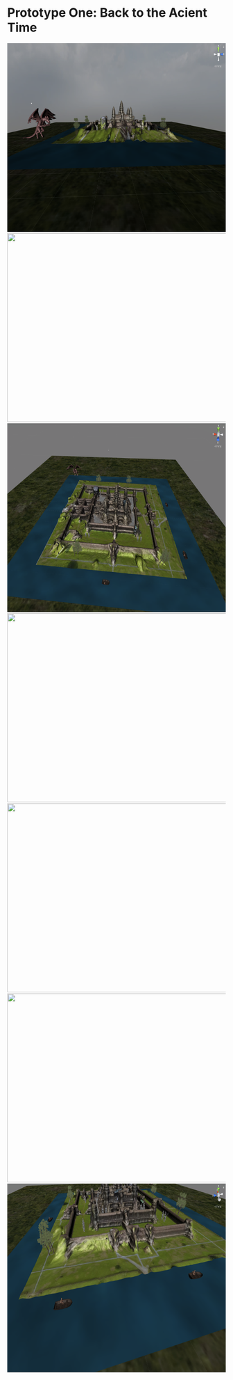 # Prototype One: Back to the Acient Time





<img src="images/overview.png" width="800" height="434">
<img src="images/topview2.png" width="800" height="434">
<img src="images/overview2.png" width="800" height="434">
<img src="images/frontview.png" width="800" height="434">
<img src="images/closeview.png" width="800" height="434">
<img src="images/dragon.png" width="800" height="434">
<img src="images/boats.png" width="800" height="434">
